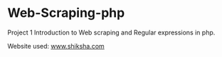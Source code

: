 # Web-Scraping-php
Project 1
Introduction to Web scraping and Regular expressions in php.

Website used: www.shiksha.com
